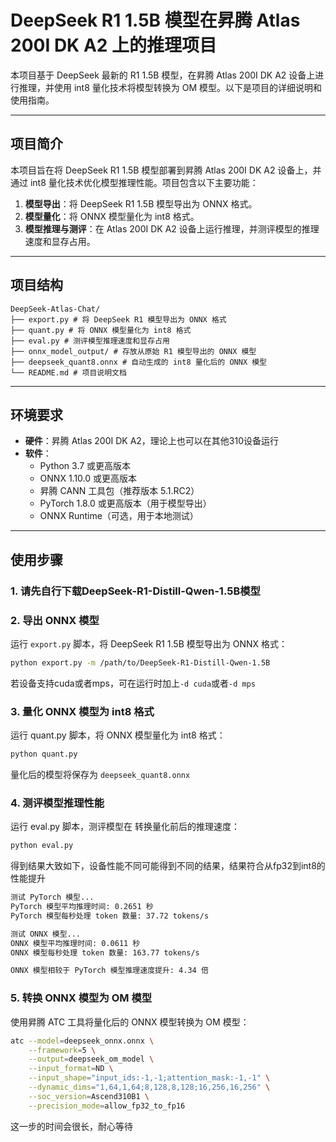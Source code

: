 # DeepSeek R1 1.5B 模型在昇腾 Atlas 200I DK A2 上的推理项目

本项目基于 DeepSeek 最新的 R1 1.5B 模型，在昇腾 Atlas 200I DK A2 设备上进行推理，并使用 int8 量化技术将模型转换为 OM 模型。以下是项目的详细说明和使用指南。

---

## 项目简介

本项目旨在将 DeepSeek R1 1.5B 模型部署到昇腾 Atlas 200I DK A2 设备上，并通过 int8 量化技术优化模型推理性能。项目包含以下主要功能：

1. **模型导出**：将 DeepSeek R1 1.5B 模型导出为 ONNX 格式。
2. **模型量化**：将 ONNX 模型量化为 int8 格式。
3. **模型推理与测评**：在 Atlas 200I DK A2 设备上运行推理，并测评模型的推理速度和显存占用。

---

## 项目结构
```
DeepSeek-Atlas-Chat/
├── export.py # 将 DeepSeek R1 模型导出为 ONNX 格式
├── quant.py # 将 ONNX 模型量化为 int8 格式
├── eval.py # 测评模型推理速度和显存占用
├── onnx_model_output/ # 存放从原始 R1 模型导出的 ONNX 模型
├── deepseek_quant8.onnx # 自动生成的 int8 量化后的 ONNX 模型
└── README.md # 项目说明文档
```
---

## 环境要求

- **硬件**：昇腾 Atlas 200I DK A2，理论上也可以在其他310设备运行
- **软件**：
  - Python 3.7 或更高版本
  - ONNX 1.10.0 或更高版本
  - 昇腾 CANN 工具包（推荐版本 5.1.RC2）
  - PyTorch 1.8.0 或更高版本（用于模型导出）
  - ONNX Runtime（可选，用于本地测试）

---

## 使用步骤
### 1. 请先自行下载DeepSeek-R1-Distill-Qwen-1.5B模型

### 2. 导出 ONNX 模型

运行 `export.py` 脚本，将 DeepSeek R1 1.5B 模型导出为 ONNX 格式：

```bash
python export.py -m /path/to/DeepSeek-R1-Distill-Qwen-1.5B
```
若设备支持cuda或者mps，可在运行时加上`-d cuda`或者`-d mps`
### 3. 量化 ONNX 模型为 int8 格式

运行 quant.py 脚本，将 ONNX 模型量化为 int8 格式：

```bash
python quant.py
```
量化后的模型将保存为 `deepseek_quant8.onnx`

### 4. 测评模型推理性能
运行 eval.py 脚本，测评模型在 转换量化前后的推理速度：
```bash
python eval.py
```
得到结果大致如下，设备性能不同可能得到不同的结果，结果符合从fp32到int8的性能提升
```bash
测试 PyTorch 模型...
PyTorch 模型平均推理时间: 0.2651 秒
PyTorch 模型每秒处理 token 数量: 37.72 tokens/s

测试 ONNX 模型...
ONNX 模型平均推理时间: 0.0611 秒
ONNX 模型每秒处理 token 数量: 163.77 tokens/s

ONNX 模型相较于 PyTorch 模型推理速度提升: 4.34 倍
```
### 5. 转换 ONNX 模型为 OM 模型
使用昇腾 ATC 工具将量化后的 ONNX 模型转换为 OM 模型：  
```bash
atc --model=deepseek_onnx.onnx \
    --framework=5 \
    --output=deepseek_om_model \
    --input_format=ND \
    --input_shape="input_ids:-1,-1;attention_mask:-1,-1" \
    --dynamic_dims="1,64,1,64;8,128,8,128;16,256,16,256" \
    --soc_version=Ascend310B1 \
    --precision_mode=allow_fp32_to_fp16
```
这一步的时间会很长，耐心等待
